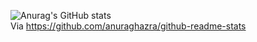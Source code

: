 ![Anurag's GitHub stats](https://github-readme-stats.vercel.app/api?username=BureibuNeko&theme=onedark)
<br>
Via https://github.com/anuraghazra/github-readme-stats
